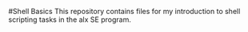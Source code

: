 #Shell Basics
This repository contains files for my introduction to shell scripting tasks in the alx SE program.

